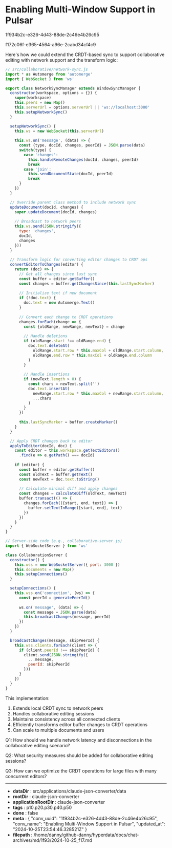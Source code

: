 # Enabling Multi-Window Support in Pulsar

1f934b2c-e326-4d43-88de-2c46e4b26c95

f172c06f-e365-4564-a96e-2cabd34cf4c9

 Here's how we could extend the CRDT-based sync to support collaborative editing with network support and the transform logic:

```javascript
// src/collaborative/network-sync.js
import * as Automerge from 'automerge'
import { WebSocket } from 'ws'

export class NetworkSyncManager extends WindowSyncManager {
  constructor(workspace, options = {}) {
    super(workspace)
    this.peers = new Map()
    this.serverUrl = options.serverUrl || 'ws://localhost:3000'
    this.setupNetworkSync()
  }

  setupNetworkSync() {
    this.ws = new WebSocket(this.serverUrl)
    
    this.ws.on('message', (data) => {
      const {type, docId, changes, peerId} = JSON.parse(data)
      switch(type) {
        case 'changes':
          this.handleRemoteChanges(docId, changes, peerId)
          break
        case 'join':
          this.sendDocumentState(docId, peerId)
          break
      }
    })
  }

  // Override parent class method to include network sync
  updateDocument(docId, changes) {
    super.updateDocument(docId, changes)
    
    // Broadcast to network peers
    this.ws.send(JSON.stringify({
      type: 'changes',
      docId,
      changes
    }))
  }
  
  // Transform logic for converting editor changes to CRDT ops
  convertEditorToChanges(editor) {
    return (doc) => {
      // Get all changes since last sync
      const buffer = editor.getBuffer()
      const changes = buffer.getChangesSince(this.lastSyncMarker)
      
      // Initialize text if new document
      if (!doc.text) {
        doc.text = new Automerge.Text()
      }
      
      // Convert each change to CRDT operations
      changes.forEach(change => {
        const {oldRange, newRange, newText} = change
        
        // Handle deletions
        if (oldRange.start !== oldRange.end) {
          doc.text.deleteAt(
            oldRange.start.row * this.maxCol + oldRange.start.column, 
            oldRange.end.row * this.maxCol + oldRange.end.column
          )
        }
        
        // Handle insertions
        if (newText.length > 0) {
          const chars = newText.split('')
          doc.text.insertAt(
            newRange.start.row * this.maxCol + newRange.start.column,
            ...chars
          )
        }
      })
      
      this.lastSyncMarker = buffer.createMarker()
    }
  }

  // Apply CRDT changes back to editor
  applyToEditor(docId, doc) {
    const editor = this.workspace.getTextEditors()
      .find(e => e.getPath() === docId)
    
    if (editor) {
      const buffer = editor.getBuffer()
      const oldText = buffer.getText()
      const newText = doc.text.toString()
      
      // Calculate minimal diff and apply changes
      const changes = calculateDiff(oldText, newText)
      buffer.transact(() => {
        changes.forEach(({start, end, text}) => {
          buffer.setTextInRange([start, end], text)
        })
      })
    }
  }
}

// Server-side code (e.g., collaborative-server.js)
import { WebSocketServer } from 'ws'

class CollaborationServer {
  constructor() {
    this.wss = new WebSocketServer({ port: 3000 })
    this.documents = new Map()
    this.setupConnections()
  }

  setupConnections() {
    this.wss.on('connection', (ws) => {
      const peerId = generatePeerId()
      
      ws.on('message', (data) => {
        const message = JSON.parse(data)
        this.broadcastChanges(message, peerId)
      })
    })
  }

  broadcastChanges(message, skipPeerId) {
    this.wss.clients.forEach(client => {
      if (client.peerId !== skipPeerId) {
        client.send(JSON.stringify({
          ...message,
          peerId: skipPeerId
        }))
      }
    })
  }
}
```

This implementation:
1. Extends local CRDT sync to network peers
2. Handles collaborative editing sessions
3. Maintains consistency across all connected clients
4. Efficiently transforms editor buffer changes to CRDT operations
5. Can scale to multiple documents and users

Q1: How should we handle network latency and disconnections in the collaborative editing scenario?

Q2: What security measures should be added for collaborative editing sessions?

Q3: How can we optimize the CRDT operations for large files with many concurrent editors?

---

* **dataDir** : src/applications/claude-json-converter/data
* **rootDir** : claude-json-converter
* **applicationRootDir** : claude-json-converter
* **tags** : p10.p20.p30.p40.p50
* **done** : false
* **meta** : {
  "conv_uuid": "1f934b2c-e326-4d43-88de-2c46e4b26c95",
  "conv_name": "Enabling Multi-Window Support in Pulsar",
  "updated_at": "2024-10-25T23:54:46.328521Z"
}
* **filepath** : /home/danny/github-danny/hyperdata/docs/chat-archives/md/1f93/2024-10-25_f17.md